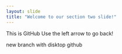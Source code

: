 ```yaml
---
layout: slide
title: "Welcome to our section two slide!"
---
```

This is GitHub
Use the left arrow to go back!

new branch with disktop github